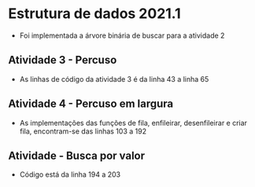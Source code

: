 # Estrutura de dados 2021.1
- Foi implementada a árvore binária de buscar para a atividade 2

## Atividade 3 - Percuso
- As linhas de código da atividade 3 é da linha 43 a linha 65

## Atividade 4 - Percuso em largura 
- As implementações das funções de fila, enfileirar, desenfileirar e criar fila, encontram-se das linhas 103 a 192

## Atividade - Busca por valor
- Código está da linha 194 a 203
